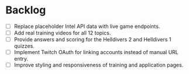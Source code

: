 # Backlog

- [ ] Replace placeholder Intel API data with live game endpoints.
- [ ] Add real training videos for all 12 topics.
- [ ] Provide answers and scoring for the Helldivers 2 and Helldivers 1 quizzes.
- [ ] Implement Twitch OAuth for linking accounts instead of manual URL entry.
- [ ] Improve styling and responsiveness of training and application pages.
